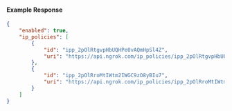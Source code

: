 <!-- Code generated for API Clients. DO NOT EDIT. -->

#### Example Response

```json
{
	"enabled": true,
	"ip_policies": [
		{
			"id": "ipp_2pOlRtgvpHbUQHPe0vAQmHpSl4Z",
			"uri": "https://api.ngrok.com/ip_policies/ipp_2pOlRtgvpHbUQHPe0vAQmHpSl4Z"
		},
		{
			"id": "ipp_2pOlRroMtIWtm2IWGC9zO8yBIu7",
			"uri": "https://api.ngrok.com/ip_policies/ipp_2pOlRroMtIWtm2IWGC9zO8yBIu7"
		}
	]
}
```
